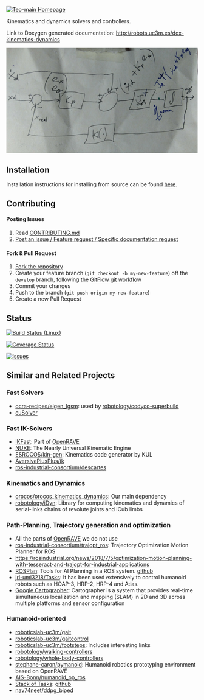 [![Teo-main Homepage](https://img.shields.io/badge/kinematics-dynamics-orange.svg)](http://robots.uc3m.es/dox-kinematics-dynamics)

Kinematics and dynamics solvers and controllers.

Link to Doxygen generated documentation: http://robots.uc3m.es/dox-kinematics-dynamics

<p align="center">
    <img src="doc/fig/kinematics-dynamics.png" alt="kinematics-dynamics image"/>
</p>

## Installation

Installation instructions for installing from source can be found [here](doc/kinematics-dynamics-install.md).

## Contributing

#### Posting Issues

1. Read [CONTRIBUTING.md](https://github.com/roboticslab-uc3m/kinematics-dynamics/blob/master/CONTRIBUTING.md)
2. [Post an issue / Feature request / Specific documentation request](https://github.com/roboticslab-uc3m/kinematics-dynamics/issues)

#### Fork & Pull Request

1. [Fork the repository](https://github.com/roboticslab-uc3m/kinematics-dynamics/fork)
2. Create your feature branch (`git checkout -b my-new-feature`) off the `develop` branch, following the [GitFlow git workflow](https://www.atlassian.com/git/tutorials/comparing-workflows/gitflow-workflow)
3. Commit your changes
4. Push to the branch (`git push origin my-new-feature`)
5. Create a new Pull Request

## Status

[![Build Status (Linux)](https://travis-ci.com/roboticslab-uc3m/kinematics-dynamics.svg?branch=develop)](https://travis-ci.com/roboticslab-uc3m/kinematics-dynamics)

[![Coverage Status](https://coveralls.io/repos/roboticslab-uc3m/kinematics-dynamics/badge.svg)](https://coveralls.io/r/roboticslab-uc3m/kinematics-dynamics)

[![Issues](https://img.shields.io/github/issues/roboticslab-uc3m/kinematics-dynamics.svg?label=Issues)](https://github.com/roboticslab-uc3m/kinematics-dynamics/issues)

## Similar and Related Projects

### Fast Solvers
- [ocra-recipes/eigen_lgsm](https://github.com/ocra-recipes/eigen_lgsm): used by [robotology/codyco-superbuild](https://github.com/robotology/codyco-superbuild)
- [cuSolver](https://docs.nvidia.com/cuda/cusolver/index.html)

### Fast IK-Solvers
- [IKFast](http://openrave.org/docs/0.8.2/ikfast/): Part of [OpenRAVE](https://github.com/roboticslab-uc3m/installation-guides/blob/master/install-openrave.md)
- [NUKE](https://vanadiumlabs.github.io/pypose/nuke-intro.html#NUKE): The Nearly Universal Kinematic Engine
- [ESROCOS/kin-gen](https://github.com/ESROCOS/kin-gen): Kinematics code generator by KUL
- [AversivePlusPlus/ik](https://github.com/AversivePlusPlus/ik)
- [ros-industrial-consortium/descartes](https://github.com/ros-industrial-consortium/descartes)

### Kinematics and Dynamics
- [orocos/orocos_kinematics_dynamics](https://github.com/orocos/orocos_kinematics_dynamics): Our main dependency
- [robotology/iDyn](http://www.icub.org/doc/icub-main/idyn_introduction.html): Library for computing kinematics and dynamics of serial-links chains of revolute joints and iCub limbs

### Path-Planning, Trajectory generation and optimization
- All the parts of [OpenRAVE](https://github.com/roboticslab-uc3m/installation-guides/blob/master/install-openrave.md) we do not use
- [ros-industrial-consortium/trajopt\_ros](https://github.com/ros-industrial-consortium/trajopt_ros): Trajectory Optimization Motion Planner for ROS
- https://rosindustrial.org/news/2018/7/5/optimization-motion-planning-with-tesseract-and-trajopt-for-industrial-applications
- [ROSPlan](http://kcl-planning.github.io/ROSPlan/): Tools for AI Planning in a ROS system. [github](https://github.com/KCL-Planning/ROSPlan)
- [jrl-umi3218/Tasks](https://github.com/jrl-umi3218/Tasks): It has been used extensively to control humanoid robots such as HOAP-3, HRP-2, HRP-4 and Atlas.
- [Google Cartographer](https://github.com/googlecartographer): Cartographer is a system that provides real-time simultaneous localization and mapping (SLAM) in 2D and 3D across multiple platforms and sensor configuration

### Humanoid-oriented
- [roboticslab-uc3m/gait](https://github.com/roboticslab-uc3m/gait)
- [roboticslab-uc3m/gaitcontrol](https://github.com/roboticslab-uc3m/gaitcontrol)
- [roboticslab-uc3m/footsteps](https://github.com/roboticslab-uc3m/footsteps): Includes interesting links
- [robotology/walking-controllers](https://github.com/robotology/walking-controllers)
- [robotology/whole-body-controllers](https://github.com/robotology/whole-body-controllers)
- [stephane-caron/pymanoid](https://github.com/stephane-caron/pymanoid): Humanoid robotics prototyping environment based on OpenRAVE
- [AIS-Bonn/humanoid_op_ros](https://github.com/AIS-Bonn/humanoid_op_ros/tree/master/src/nimbro/motion)
- [Stack of Tasks](https://stack-of-tasks.github.io/): [github](https://github.com/stack-of-tasks)
- [nav74neet/ddpg_biped](https://github.com/nav74neet/ddpg_biped)
